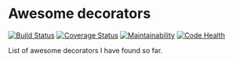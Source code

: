 # Awesome decorators

[![Build Status](https://travis-ci.org/romaryd/python-awesome-decorators.svg?branch=master)](https://travis-ci.org/romaryd/python-awesome-decorators)
[![Coverage Status](https://coveralls.io/repos/github/romaryd/python-awesome-decorators/badge.svg?branch=master)](https://coveralls.io/github/romaryd/python-awesome-decorators?branch=master)
[![Maintainability](https://api.codeclimate.com/v1/badges/b03f759c2a1d62011a6d/maintainability)](https://codeclimate.com/github/romaryd/python-awesome-decorators/maintainability)
[![Code Health](https://landscape.io/github/romaryd/python-awesome-decorators/master/landscape.svg?style=flat)](https://landscape.io/github/romaryd/python-awesome-decorators/master)

List of awesome decorators I have found so far.


